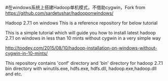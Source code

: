 
#在windows系统上搭建Hadoop单机模式，不借助cygwin，Fork from https://github.com/sardetushar/hadooponwindows/ 

Hadoop 2.7.1 on windows This is a reference repository for below tutorial

This is a simple tutorial which will guide you how to install latest hadoop 2.7.1 on windows in less than 10 mints without cygwin in a very simple way

http://toodey.com/2015/08/10/hadoop-installation-on-windows-without-cygwin-in-10-mints/


This repository contains 'conf' directory and 'bin' directory for hadoop 2.7.1 bin directory with winutils.exe, hdfs.exe, hdfs.dll, hadoop.exe,hadoop.dll and etc.

